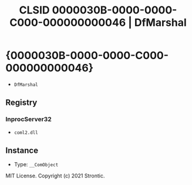 ﻿---
title: "CLSID 0000030B-0000-0000-C000-000000000046 | DfMarshal"
excerpt: What is COM-Object CLSID 0000030B-0000-0000-C000-000000000046?
---

# {0000030B-0000-0000-C000-000000000046}

* `DfMarshal`

## Registry


### InprocServer32

* `coml2.dll`

## Instance

* Type: `__ComObject`

MIT License. Copyright (c) 2021 Strontic.


